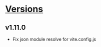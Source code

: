 # [Versions](https://github.com/Tracktor/eslint-config-react-tracktor/releases)

## v1.11.0
- Fix json module resolve for vite.config.js

